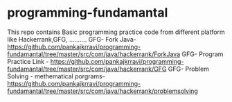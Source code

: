 # programming-fundamantal
This repo contains Basic programming practice code from different platform like Hackerrank,GFG, ..........
GFG- Fork Java- https://github.com/pankajkrravi/programming-fundamantal/tree/master/src/com/java/hackerrank/ForkJava
GFG- Program Practice Link - https://github.com/pankajkrravi/programming-fundamantal/tree/master/src/com/java/hackerrank/GFG
GFG- Problem Solving - methematical porgrams- https://github.com/pankajkrravi/programming-fundamantal/tree/master/src/com/java/hackerrank/problemsolving
